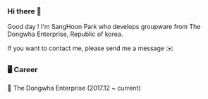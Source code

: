 ### Hi there 👋

Good day ! I'm SangHoon Park who develops groupware from The Dongwha Enterprise, Republic of korea.

If you want to contact me, please send me a message ✉️

### 🖥 Career
🏢 The Dongwha Enterprise (2017.12 ~ current)

<!--
**babysean/babysean** is a ✨ _special_ ✨ repository because its `README.md` (this file) appears on your GitHub profile.

Here are some ideas to get you started:

- 🔭 I’m currently working on ...
- 🌱 I’m currently learning ...
- 👯 I’m looking to collaborate on ...
- 🤔 I’m looking for help with ...
- 💬 Ask me about ...
- 📫 How to reach me: ...
- 😄 Pronouns: ...
- ⚡ Fun fact: ...
-->
